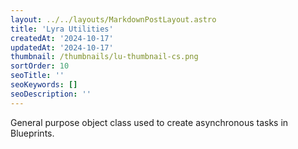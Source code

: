 ```yaml
---
layout: ../../layouts/MarkdownPostLayout.astro
title: 'Lyra Utilities'
createdAt: '2024-10-17'
updatedAt: '2024-10-17'
thumbnail: /thumbnails/lu-thumbnail-cs.png
sortOrder: 10
seoTitle: ''
seoKeywords: []
seoDescription: ''
---
```


General purpose object class used to create asynchronous tasks in Blueprints.
